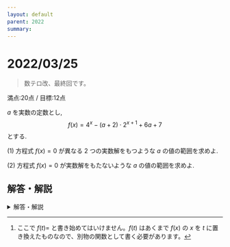 ```yaml
---
layout: default
parent: 2022
summary: 
---
```


# 2022/03/25

> 数テロ改、最終回です。

満点:20点 / 目標:12点

$a$ を実数の定数とし, $$ f(x) = 4^x-(a+2) \cdot 2^{x+1} +6a+7 $$ とする.

(1) 方程式 $f(x)=0$ が異なる $2$ つの実数解をもつような $a$ の値の範囲を求めよ.

(2) 方程式 $f(x)=0$ が実数解をもたないような $a$ の値の範囲を求めよ.

## 解答・解説

<details markdown="1">
<summary>解答・解説</summary>

数テロ改、長らくのご愛顧誠にありがとうございました。

みんなだいすき解の存在範囲の問題です。

定石通り $t=2^x$ とおけば $$ g(t) = t^2-2(a+2)t+6a+7 \ (t>0) $$ になるので[^1]、あとはいつもの処理をします。それぞれ

- (1) $g(t)=0$ が $t>0$ で異なる $2$ つの実数解をもつ
- (2) $g(t)=0$ が $t>0$ に実数解をもたない

と読み替えられます。特に (2) はグラフをいろいろ描いてみて丁寧に場合分けしましょう。

![](img/mathterro_20220325.jpg)

</details>

[^1]: ここで $f(t)=$ と書き始めてはいけません。$f(t)$ はあくまで $f(x)$ の $x$ を $t$ に置き換えたものなので、別物の関数として書く必要があります。